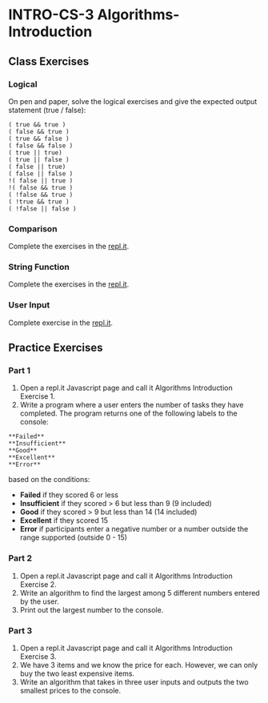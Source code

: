# INTRO-CS-3 Algorithms-Introduction

## Class Exercises
### Logical
On pen and paper, solve the logical exercises and give the expected output statement (true / false):
```
( true && true ) 
( false && true ) 
( true && false ) 
( false && false )
( true || true)     
( true || false )   
( false || true)   
( false || false )  
!( false || true )   
!( false && true )
( !false && true )
( !true && true )
( !false || false )
```

### Comparison
Complete the exercises in the [repl.it](https://repl.it/@DebbieLy/Conditional-Exercise).

### String Function
Complete the exercises in the [repl.it](https://repl.it/@DebbieLy/String-exercise).

### User Input
Complete exercise in the [repl.it](https://repl.it/@DebbieLy/User-input-prompt).

## Practice Exercises
### Part 1

1. Open a repl.it Javascript page and call it Algorithms Introduction Exercise 1.
2. Write a program where a user enters the number of tasks they have completed. The program returns one of the following labels to the console:
```
**Failed**
**Insufficient**
**Good**
**Excellent**
**Error**
```

based on the conditions:
* **Failed** if they scored 6 or less
* **Insufficient** if they scored > 6 but less than 9 (9 included)
* **Good** if they scored > 9 but less than 14 (14 included)
* **Excellent** if they scored 15
* **Error** if participants enter a negative number or a number outside the range supported (outside 0 - 15)

### Part 2

1. Open a repl.it Javascript page and call it Algorithms Introduction Exercise 2.
2. Write an algorithm to find the largest among 5 different numbers entered by the user.
3. Print out the largest number to the console.

### Part 3
1. Open a repl.it Javascript page and call it Algorithms Introduction Exercise 3.
2. We have 3 items and we know the price for each. However, we can only buy the two least expensive items.
3. Write an algorithm that takes in three user inputs and outputs the two smallest prices to the console. 
